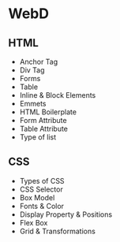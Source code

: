# WebD  

## HTML
- Anchor Tag
- Div Tag
- Forms
- Table
- Inline & Block Elements
- Emmets
- HTML Boilerplate
- Form Attribute
- Table Attribute
- Type of list


## CSS
- Types of CSS
- CSS Selector
- Box Model
- Fonts & Color
- Display Property & Positions
- Flex Box
- Grid & Transformations
